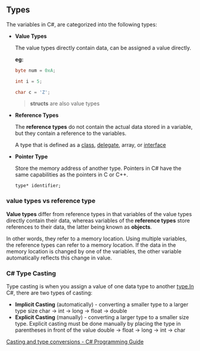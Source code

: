 ## Types

The variables in C#, are categorized into the following types: 

- **Value Types**
    
    The value types directly contain data, can be assigned a value directly.
  
    **eg:** 
    ```csharp
    byte num = 0xA;
    
    int i = 5;
    
    char c = 'Z';
    ```
    
    > **structs** are also value types
    
   
- **Reference Types**

    The **reference types** do not contain the actual data stored in a variable, but they contain a reference to the variables.
    
    A type that is defined as a [class](https://docs.microsoft.com/en-us/dotnet/csharp/language-reference/keywords/class), [delegate](https://docs.microsoft.com/en-us/dotnet/csharp/language-reference/keywords/delegate), array, or [interface](https://docs.microsoft.com/en-us/dotnet/csharp/language-reference/keywords/interface) 

- **Pointer Type**
    
  Store the memory address of another type. Pointers in C# have the same capabilities as the pointers in C or C++.
  
  ```
  type* identifier;
  ```
    

### value types vs reference type
**Value types** differ from reference types in that variables of the value types directly contain their data, whereas variables of the **reference types** store references to their data, the latter being known as **objects**. 

In other words, they refer to a memory location. Using multiple variables, the reference types can refer to a memory location. If the data in the memory location is changed by one of the variables, the other variable automatically reflects this change in value.


### **C# Type Casting**

Type casting is when you assign a value of one data type to another [type.In](http://type.in/) C#, there are two types of casting:

- **Implicit Casting** (automatically) - converting a smaller type to a larger type size char → int → long → float → double
- **Explicit Casting** (manually) - converting a larger type to a smaller size type. Explicit casting must be done manually by placing the type in parentheses in front of the value double → float → long → int → char

[Casting and type conversions - C# Programming Guide](https://docs.microsoft.com/en-us/dotnet/csharp/programming-guide/types/casting-and-type-conversions)

[](https://www.w3schools.com/cs/cs_type_casting.asp)
